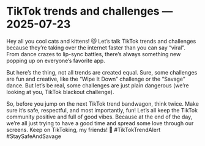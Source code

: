 # TikTok trends and challenges — 2025-07-23

Hey all you cool cats and kittens! 🐱 Let’s talk TikTok trends and challenges because they’re taking over the internet faster than you can say “viral”. From dance crazes to lip-sync battles, there’s always something new popping up on everyone’s favorite app.

But here’s the thing, not all trends are created equal. Sure, some challenges are fun and creative, like the “Wipe It Down” challenge or the “Savage” dance. But let’s be real, some challenges are just plain dangerous (we’re looking at you, TikTok blackout challenge).

So, before you jump on the next TikTok trend bandwagon, think twice. Make sure it’s safe, respectful, and most importantly, fun! Let’s all keep the TikTok community positive and full of good vibes. Because at the end of the day, we’re all just trying to have a good time and spread some love through our screens. Keep on TikToking, my friends! 🌟 #TikTokTrendAlert #StaySafeAndSavage